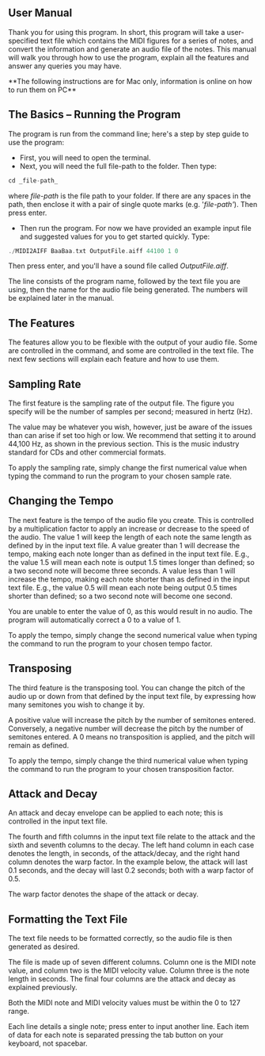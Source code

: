 ## User Manual

Thank you for using this program. In short, this program will take a user-specified text file which contains the MIDI figures for a series of notes, and convert the information and generate an audio file of the notes. This manual will walk you through how to use the program, explain all the features and answer any queries you may have.

\*\*The following instructions are for Mac only, information is online on how to run them on PC\*\*

## The Basics – Running the Program

The program is run from the command line; here&#39;s a step by step guide to use the program:

- First, you will need to open the terminal.
- Next, you will need the full file-path to the folder. Then type:

```C
cd _file-path_
```

where _file-path_ is the file path to your folder. If there are any spaces in the path, then enclose it with a pair of single quote marks (e.g. &#39;_file-path&#39;_). Then press enter.

- Then run the program. For now we have provided an example input file and suggested values for you to get started quickly. Type:

```C
./MIDI2AIFF BaaBaa.txt OutputFile.aiff 44100 1 0
```

 Then press enter, and you&#39;ll have a sound file called _OutputFile.aiff_.

 The line consists of the program name, followed by the text file you are using, then the name for the audio file being generated. The numbers will be explained later in the manual.

## The Features

The features allow you to be flexible with the output of your audio file. Some are controlled in the command, and some are controlled in the text file. The next few sections will explain each feature and how to use them.

## Sampling Rate

The first feature is the sampling rate of the output file. The figure you specify will be the number of samples per second; measured in hertz (Hz).

The value may be whatever you wish, however, just be aware of the issues than can arise if set too high or low. We recommend that setting it to around 44,100 Hz, as shown in the previous section. This is the music industry standard for CDs and other commercial formats.

To apply the sampling rate, simply change the first numerical value when typing the command to run the program to your chosen sample rate.

## Changing the Tempo

The next feature is the tempo of the audio file you create. This is controlled by a multiplication factor to apply an increase or decrease to the speed of the audio. The value 1 will keep the length of each note the same length as defined by in the input text file.
 A value greater than 1 will decrease the tempo, making each note longer than as defined in the input text file. E.g., the value 1.5 will mean each note is output 1.5 times longer than defined; so a two second note will become three seconds.
 A value less than 1 will increase the tempo, making each note shorter than as defined in the input text file. E.g., the value 0.5 will mean each note being output 0.5 times shorter than defined; so a two second note will become one second.

 You are unable to enter the value of 0, as this would result in no audio. The program will automatically correct a 0 to a value of 1.

To apply the tempo, simply change the second numerical value when typing the command to run the program to your chosen tempo factor.

## Transposing

The third feature is the transposing tool. You can change the pitch of the audio up or down from that defined by the input text file, by expressing how many semitones you wish to change it by.

A positive value will increase the pitch by the number of semitones entered. Conversely, a negative number will decrease the pitch by the number of semitones entered. A 0 means no transposition is applied, and the pitch will remain as defined.

To apply the tempo, simply change the third numerical value when typing the command to run the program to your chosen transposition factor.

## Attack and Decay

An attack and decay envelope can be applied to each note; this is controlled in the input text file.

The fourth and fifth columns in the input text file relate to the attack and the sixth and seventh columns to the decay. The left hand column in each case denotes the length, in seconds, of the attack/decay, and the right hand column denotes the warp factor.
 In the example below, the attack will last 0.1 seconds, and the decay will last 0.2 seconds; both with a warp factor of 0.5.

The warp factor denotes the shape of the attack or decay.

## Formatting the Text File

The text file needs to be formatted correctly, so the audio file is then generated as desired.

The file is made up of seven different columns. Column one is the MIDI note value, and column two is the MIDI velocity value. Column three is the note length in seconds. The final four columns are the attack and decay as explained previously.

Both the MIDI note and MIDI velocity values must be within the 0 to 127 range.

Each line details a single note; press enter to input another line.
 Each item of data for each note is separated pressing the tab button on your keyboard, not spacebar.
